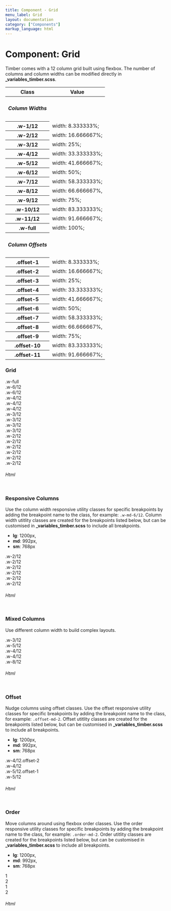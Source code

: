 ```yaml
---
title: Component - Grid
menu_label: Grid
layout: documentation
category: ["Components"]
markup_language: html
---
```


<div class="section-block">
  <div class="row pt-40 pt-md-40">
    <!-- Content Inner -->
    <div class="col w-9/12 w-md-full order-2 content-inner">
      <h1 class="font-light">Component: Grid</h1>
      <p>Timber comes with a 12 column grid built using flexbox. The number of columns and column widths can be modified directly in <strong>_variables_timber.scss</strong>.</p>
      <!-- Classes -->
      <div class="table-scrollable h-400">
        <table class="table size-md rounded bg-white">
          <thead>
            <tr>
              <th> Class </th>
              <th> Value </th>
            </tr>
          </thead>
          <tbody class="font-mono">
            <tr>
              <th class="border-none">
                <h5 class="pt-20 mb-0 font-sans">Column Widths</h5>
              </th>
            </tr>
            <tr>
              <th class="color-indigo">.w-1/12</th>
              <td> width: 8.333333%; </td>
            </tr>
            <tr>
              <th class="color-indigo">.w-2/12</th>
              <td> width: 16.666667%; </td>
            </tr>
            <tr>
              <th class="color-indigo">.w-3/12</th>
              <td> width: 25%; </td>
            </tr>
            <tr>
              <th class="color-indigo">.w-4/12</th>
              <td> width: 33.333333%; </td>
            </tr>
            <tr>
              <th class="color-indigo">.w-5/12</th>
              <td> width: 41.666667%; </td>
            </tr>
            <tr>
              <th class="color-indigo">.w-6/12</th>
              <td> width: 50%; </td>
            </tr>
            <tr>
              <th class="color-indigo">.w-7/12</th>
              <td> width: 58.333333%; </td>
            </tr>
            <tr>
              <th class="color-indigo">.w-8/12</th>
              <td> width: 66.666667%, </td>
            </tr>
            <tr>
              <th class="color-indigo">.w-9/12</th>
              <td> width: 75%; </td>
            </tr>
            <tr>
              <th class="color-indigo">.w-10/12</th>
              <td> width: 83.333333%; </td>
            </tr>
            <tr>
              <th class="color-indigo">.w-11/12</th>
              <td> width: 91.666667%; </td>
            </tr>
            <tr>
              <th class="color-indigo">.w-full</th>
              <td> width: 100%; </td>
            </tr>
            <tr>
              <th class="border-none">
                <h5 class="pt-20 mb-0 font-sans">Column Offsets</h5>
              </th>
            </tr>
            <tr>
              <th class="color-indigo">.offset-1</th>
              <td> width: 8.333333%; </td>
            </tr>
            <tr>
              <th class="color-indigo">.offset-2</th>
              <td> width: 16.666667%; </td>
            </tr>
            <tr>
              <th class="color-indigo">.offset-3</th>
              <td> width: 25%; </td>
            </tr>
            <tr>
              <th class="color-indigo">.offset-4</th>
              <td> width: 33.333333%; </td>
            </tr>
            <tr>
              <th class="color-indigo">.offset-5</th>
              <td> width: 41.666667%; </td>
            </tr>
            <tr>
              <th class="color-indigo">.offset-6</th>
              <td> width: 50%; </td>
            </tr>
            <tr>
              <th class="color-indigo">.offset-7</th>
              <td> width: 58.333333%; </td>
            </tr>
            <tr>
              <th class="color-indigo">.offset-8</th>
              <td> width: 66.666667%, </td>
            </tr>
            <tr>
              <th class="color-indigo">.offset-9</th>
              <td> width: 75%; </td>
            </tr>
            <tr>
              <th class="color-indigo">.offset-10</th>
              <td> width: 83.333333%; </td>
            </tr>
            <tr>
              <th class="color-indigo">.offset-11</th>
              <td> width: 91.666667%; </td>
            </tr>
          </tbody>
        </table>
      </div>
      <!-- Classes End -->
      <!-- Demo Block -->
      <div class="demo-block mt-80">
        <h3 class="font-light">Grid</h3>
        <div class="p-30 rounded border-1 border-grey-lightest">
          <div class="row mb-30">
            <div class="col w-full">
              <div class="bg-grey-ultralight p-10 center">.w-full</div>
            </div>
          </div>
          <div class="row mb-30">
            <div class="col w-6/12">
              <div class="bg-grey-ultralight p-10 center">.w-6/12</div>
            </div>
            <div class="col w-6/12">
              <div class="bg-grey-lightest p-10 center">.w-6/12</div>
            </div>
          </div>
          <div class="row mb-30">
            <div class="col w-4/12">
              <div class="bg-grey-ultralight p-10 center">.w-4/12</div>
            </div>
            <div class="col w-4/12">
              <div class="bg-grey-lightest p-10 center">.w-4/12</div>
            </div>
            <div class="col w-4/12">
              <div class="bg-grey-ultralight p-10 center">.w-4/12</div>
            </div>
          </div>
          <div class="row mb-30">
            <div class="col w-3/12">
              <div class="bg-grey-ultralight p-10 center">.w-3/12</div>
            </div>
            <div class="col w-3/12">
              <div class="bg-grey-lightest p-10 center">.w-3/12</div>
            </div>
            <div class="col w-3/12">
              <div class="bg-grey-ultralight p-10 center">.w-3/12</div>
            </div>
            <div class="col w-3/12">
              <div class="bg-grey-lightest p-10 center">.w-3/12</div>
            </div>
          </div>
          <div class="row">
            <div class="col w-2/12">
              <div class="bg-grey-ultralight p-10 center">.w-2/12</div>
            </div>
            <div class="col w-2/12">
              <div class="bg-grey-lightest p-10 center">.w-2/12</div>
            </div>
            <div class="col w-2/12">
              <div class="bg-grey-ultralight p-10 center">.w-2/12</div>
            </div>
            <div class="col w-2/12">
              <div class="bg-grey-lightest p-10 center">.w-2/12</div>
            </div>
            <div class="col w-2/12">
              <div class="bg-grey-ultralight p-10 center">.w-2/12</div>
            </div>
            <div class="col w-2/12">
              <div class="bg-grey-ultralight p-10 center">.w-2/12</div>
            </div>
          </div>
        </div>
      </div>
      <!-- Demo Block End -->
      <!-- code -->
      <h6 class="uppercase">Html</h6>
      <div class="rounded p-20 overflow-y-scroll mb-0 bg-gradient-grey-ultralight border-l border-4 border-solid border-indigo">
        <pre class="m-0 language-html"><code class="inline-block scrolling-touch"><!--<div class="row mb-30">
	<div class="col w-6/12"><div class="bg-grey-ultralight p-10 center">.w-6/12</div></div>
	<div class="col w-6/12"><div class="bg-grey-lightest p-10 center">.w-6/12</div></div>
</div>
--></code></pre>
      </div>
      <!-- code -->
      <!-- Demo Block -->
      <div class="demo-block mt-80">
        <h3 class="font-light">Responsive Columns</h3>
        <p>Use the column width responsive utility classes for specific breakpoints by adding the breakpoint name to the class, for example: <code class="color-indigo font-bold">.w-md-6/12</code>. Column width utitlity classes are created for the breakpoints listed below, but can be customised in <strong>_variables_timber.scss</strong> to include all breakpoints.</p>
        <ul class="list-none">
          <li><strong>lg</strong>: 1200px,</li>
          <li><strong>md</strong>: 992px,</li>
          <li><strong>sm</strong>: 768px</li>
        </ul>
        <div class="pt-30 px-30 rounded border-1 border-grey-lightest">
          <div class="row">
            <div class="col mb-30 w-2/12 w-lg-3/12 w-md-4/12 w-sm-full">
              <div class="bg-grey-ultralight p-10 center">.w-2/12</div>
            </div>
            <div class="col mb-30 w-2/12 w-lg-3/12 w-md-4/12 w-sm-full">
              <div class="bg-grey-lightest p-10 center">.w-2/12</div>
            </div>
            <div class="col mb-30 w-2/12 w-lg-3/12 w-md-4/12 w-sm-full">
              <div class="bg-grey-ultralight p-10 center">.w-2/12</div>
            </div>
            <div class="col mb-30 w-2/12 w-lg-3/12 w-md-4/12 w-sm-full">
              <div class="bg-grey-lightest p-10 center">.w-2/12</div>
            </div>
            <div class="col mb-30 w-2/12 w-lg-3/12 w-md-4/12 w-sm-full">
              <div class="bg-grey-ultralight p-10 center">.w-2/12</div>
            </div>
            <div class="col mb-30 w-2/12 w-lg-3/12 w-md-4/12 w-sm-full">
              <div class="bg-grey-lightest p-10 center">.w-2/12</div>
            </div>
          </div>
        </div>
      </div>
      <!-- Demo Block End -->
      <!-- code -->
      <h6 class="uppercase">Html</h6>
      <div class="rounded p-20 overflow-y-scroll mb-0 bg-gradient-grey-ultralight border-l border-4 border-solid border-indigo">
        <pre class="m-0 language-html"><code class="inline-block scrolling-touch"><!--<div class="row">
	<div class="col mb-30 w-2/12 w-lg-3/12 w-md-4/12 w-sm-full"><div class="bg-grey-ultralight p-10 center">.w-2/12</div></div>
	<div class="col mb-30 w-2/12 w-lg-3/12 w-md-4/12 w-sm-full"><div class="bg-grey-lightest p-10 center">.w-2/12</div></div>
	<div class="col mb-30 w-2/12 w-lg-3/12 w-md-4/12 w-sm-full"><div class="bg-grey-ultralight p-10 center">.w-2/12</div></div>
	<div class="col mb-30 w-2/12 w-lg-3/12 w-md-4/12 w-sm-full"><div class="bg-grey-lightest p-10 center">.w-2/12</div></div>
	<div class="col mb-30 w-2/12 w-lg-3/12 w-md-4/12 w-sm-full"><div class="bg-grey-ultralight p-10 center">.w-2/12</div></div>
	<div class="col mb-30 w-2/12 w-lg-3/12 w-md-4/12 w-sm-full"><div class="bg-grey-lightest p-10 center">.w-2/12</div></div>
</div>
--></code></pre>
      </div>
      <!-- code -->
      <!-- Demo Block -->
      <div class="demo-block mt-80">
        <h3 class="font-light">Mixed Columns</h3>
        <p>Use different column width to build complex layouts.</p>
        <div class="pt-30 px-30 rounded border-1 border-grey-lightest">
          <div class="row">
            <div class="col mb-30 w-3/12">
              <div class="bg-grey-ultralight p-10 center">.w-3/12</div>
            </div>
            <div class="col mb-30 w-5/12">
              <div class="bg-grey-lightest p-10 center">.w-5/12</div>
            </div>
            <div class="col mb-30 w-4/12">
              <div class="bg-grey-ultralight p-10 center">.w-4/12</div>
            </div>
          </div>
          <div class="row">
            <div class="col mb-30 w-4/12">
              <div class="bg-grey-lightest p-10 center">.w-4/12</div>
            </div>
            <div class="col mb-30 w-8/12">
              <div class="bg-grey-ultralight p-10 center">.w-8/12</div>
            </div>
          </div>
        </div>
      </div>
      <!-- Demo Block End -->
      <!-- code -->
      <h6 class="uppercase">Html</h6>
      <div class="rounded p-20 overflow-y-scroll mb-0 bg-gradient-grey-ultralight border-l border-4 border-solid border-indigo">
        <pre class="m-0 language-html"><code class="inline-block scrolling-touch"><!--<div class="row">
	<div class="col mb-30 w-3/12"><div class="bg-grey-ultralight p-10 center">.w-3/12</div></div>
	<div class="col mb-30 w-5/12"><div class="bg-grey-lightest p-10 center">.w-5/12</div></div>
	<div class="col mb-30 w-4/12"><div class="bg-grey-ultralight p-10 center">.w-4/12</div></div>
</div>
--></code></pre>
      </div>
      <!-- code -->
      <!-- Demo Block -->
      <div class="demo-block mt-80">
        <h3 class="font-light">Offset</h3>
        <p>Nudge columns using offset classes. Use the offset responsive utility classes for specific breakpoints by adding the breakpoint name to the class, for example: <code class="color-indigo font-bold">.offset-md-2</code>. Offset utitlity classes are created for the breakpoints listed below, but can be customised in <strong>_variables_timber.scss</strong> to include all breakpoints.</p>
        <ul class="list-none">
          <li><strong>lg</strong>: 1200px,</li>
          <li><strong>md</strong>: 992px,</li>
          <li><strong>sm</strong>: 768px</li>
        </ul>
        <div class="pt-30 px-30 rounded border-1 border-grey-lightest">
          <div class="row">
            <div class="col mb-30 w-4/12 offset-2">
              <div class="bg-grey-ultralight p-10 center">.w-4/12.offset-2</div>
            </div>
            <div class="col mb-30 w-4/12">
              <div class="bg-grey-lightest p-10 center">.w-4/12</div>
            </div>
          </div>
          <div class="row">
            <div class="col mb-30 w-5/12 offset-1">
              <div class="bg-grey-ultralight p-10 center">.w-5/12.offset-1</div>
            </div>
            <div class="col mb-30 w-5/12">
              <div class="bg-grey-lightest p-10 center">.w-5/12</div>
            </div>
          </div>
        </div>
      </div>
      <!-- Demo Block End -->
      <!-- code -->
      <h6 class="uppercase">Html</h6>
      <div class="rounded p-20 overflow-y-scroll mb-0 bg-gradient-grey-ultralight border-l border-4 border-solid border-indigo">
        <pre class="m-0 language-html"><code class="inline-block scrolling-touch"><!--<div class="row">
	<div class="col mb-30 w-4/12 offset-2"><div class="bg-grey-ultralight p-10 center">.w-4/12.offset-2</div></div>
	<div class="col mb-30 w-4/12"><div class="bg-grey-lightest p-10 center">.w-4/12</div></div>
</div>
--></code></pre>
      </div>
      <!-- code -->
      <!-- Demo Block -->
      <div class="demo-block mt-80">
        <h3 class="font-light">Order</h3>
        <p>Move columns around using flexbox order classes. Use the order responsive utility classes for specific breakpoints by adding the breakpoint name to the class, for example: <code class="color-indigo font-bold">.order-md-2</code>. Order utitlity classes are created for the breakpoints listed below, but can be customised in <strong>_variables_timber.scss</strong> to include all breakpoints.</p>
        <ul class="list-none">
          <li><strong>lg</strong>: 1200px,</li>
          <li><strong>md</strong>: 992px,</li>
          <li><strong>sm</strong>: 768px</li>
        </ul>
        <div class="pt-30 px-30 rounded border-1 border-grey-lightest">
          <div class="row">
            <div class="col mb-30 w-4/12 order-2">
              <div class="bg-grey-ultralight p-10 center">1</div>
            </div>
            <div class="col mb-30 w-8/12">
              <div class="bg-grey-lightest p-10 center">2</div>
            </div>
          </div>
          <div class="row">
            <div class="col mb-30 w-8/12 order-2">
              <div class="bg-grey-lightest p-10 center">1</div>
            </div>
            <div class="col mb-30 w-4/12 order-1">
              <div class="bg-grey-ultralight p-10 center">2</div>
            </div>
          </div>
        </div>
      </div>
      <!-- Demo Block End -->
      <!-- code -->
      <h6 class="uppercase">Html</h6>
      <div class="rounded p-20 overflow-y-scroll mb-0 bg-gradient-grey-ultralight border-l border-4 border-solid border-indigo">
        <pre class="m-0 language-html"><code class="inline-block scrolling-touch"><!--<div class="row">
	<div class="col mb-30 w-4/12 order-2"><div class="bg-grey-ultralight p-10 center">1</div></div>
	<div class="col mb-30 w-8/12"><div class="bg-grey-lightest p-10 center">2</div></div>
</div>
--></code></pre>
      </div>
      <!-- code -->
    </div>
    <!-- Content Inner End -->
		<!-- {{ sidebar }} -->
  </div>
</div>
